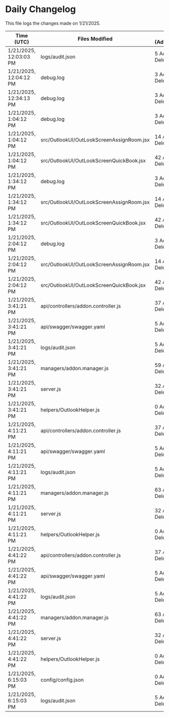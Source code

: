# Daily Changelog

This file logs the changes made on 1/21/2025.

| Time (UTC)             | Files Modified                    | Changes (Addition/Deletion) |
|------------------------|-----------------------------------|-----------------------------|
| 1/21/2025, 12:03:03 PM | logs/audit.json | 5 Additions & 5 Deletions |
| 1/21/2025, 12:04:12 PM | debug.log | 3 Additions & 0 Deletions|
| 1/21/2025, 12:34:13 PM | debug.log | 3 Additions & 0 Deletions|
| 1/21/2025, 1:04:12 PM | debug.log | 3 Additions & 0 Deletions|
| 1/21/2025, 1:04:12 PM | src/OutlookUI/OutLookScreenAssignRoom.jsx | 14 Additions & 1 Deletions|
| 1/21/2025, 1:04:12 PM | src/OutlookUI/OutLookScreenQuickBook.jsx | 42 Additions & 10 Deletions|
| 1/21/2025, 1:34:12 PM | debug.log | 3 Additions & 0 Deletions|
| 1/21/2025, 1:34:12 PM | src/OutlookUI/OutLookScreenAssignRoom.jsx | 14 Additions & 1 Deletions|
| 1/21/2025, 1:34:12 PM | src/OutlookUI/OutLookScreenQuickBook.jsx | 42 Additions & 10 Deletions|
| 1/21/2025, 2:04:12 PM | debug.log | 3 Additions & 0 Deletions|
| 1/21/2025, 2:04:12 PM | src/OutlookUI/OutLookScreenAssignRoom.jsx | 14 Additions & 1 Deletions|
| 1/21/2025, 2:04:12 PM | src/OutlookUI/OutLookScreenQuickBook.jsx | 42 Additions & 10 Deletions|
| 1/21/2025, 3:41:21 PM | api/controllers/addon.controller.js | 37 Additions & 53 Deletions|
| 1/21/2025, 3:41:21 PM | api/swagger/swagger.yaml | 5 Additions & 0 Deletions|
| 1/21/2025, 3:41:21 PM | logs/audit.json | 5 Additions & 5 Deletions|
| 1/21/2025, 3:41:21 PM | managers/addon.manager.js | 59 Additions & 60 Deletions|
| 1/21/2025, 3:41:21 PM | server.js | 32 Additions & 7 Deletions|
| 1/21/2025, 3:41:21 PM | helpers/OutlookHelper.js | 0 Additions & 0 Deletions|
| 1/21/2025, 4:11:21 PM | api/controllers/addon.controller.js | 37 Additions & 53 Deletions|
| 1/21/2025, 4:11:21 PM | api/swagger/swagger.yaml | 5 Additions & 0 Deletions|
| 1/21/2025, 4:11:21 PM | logs/audit.json | 5 Additions & 5 Deletions|
| 1/21/2025, 4:11:21 PM | managers/addon.manager.js | 63 Additions & 60 Deletions|
| 1/21/2025, 4:11:21 PM | server.js | 32 Additions & 7 Deletions|
| 1/21/2025, 4:11:21 PM | helpers/OutlookHelper.js | 0 Additions & 0 Deletions|
| 1/21/2025, 4:41:22 PM | api/controllers/addon.controller.js | 37 Additions & 53 Deletions|
| 1/21/2025, 4:41:22 PM | api/swagger/swagger.yaml | 5 Additions & 0 Deletions|
| 1/21/2025, 4:41:22 PM | logs/audit.json | 5 Additions & 5 Deletions|
| 1/21/2025, 4:41:22 PM | managers/addon.manager.js | 63 Additions & 60 Deletions|
| 1/21/2025, 4:41:22 PM | server.js | 32 Additions & 7 Deletions|
| 1/21/2025, 4:41:22 PM | helpers/OutlookHelper.js | 0 Additions & 0 Deletions|
| 1/21/2025, 6:15:03 PM | config/config.json | 0 Additions & 2 Deletions|
| 1/21/2025, 6:15:03 PM | logs/audit.json | 5 Additions & 5 Deletions|
